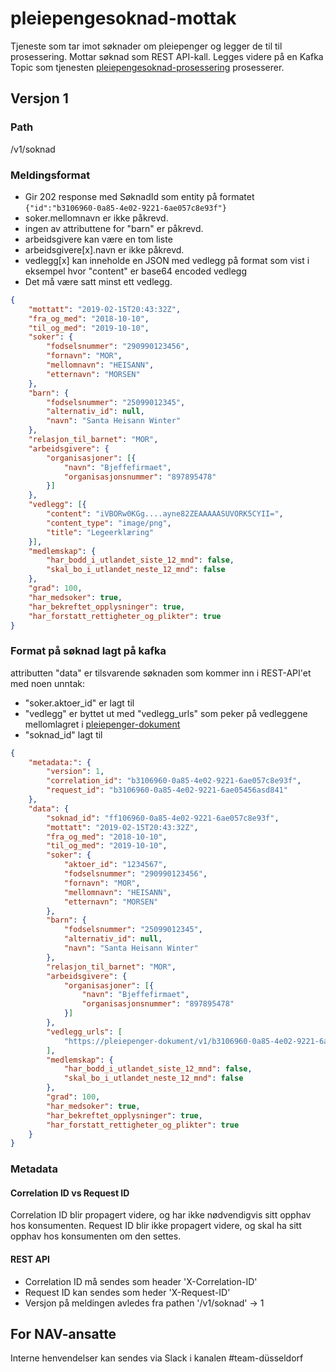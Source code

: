 # pleiepengesoknad-mottak

Tjeneste som tar imot søknader om pleiepenger og legger de til til prosessering.
Mottar søknad som REST API-kall. Legges videre på en Kafka Topic som tjenesten [pleiepengesoknad-prosessering](https://github.com/navikt/pleiepengesoknad-prosessering) prosesserer.

## Versjon 1
### Path
/v1/soknad

### Meldingsformat
- Gir 202 response med SøknadId som entity på formatet ```{"id":"b3106960-0a85-4e02-9221-6ae057c8e93f"}```
- soker.mellomnavn er ikke påkrevd.
- ingen av attributtene for "barn" er påkrevd.
- arbeidsgivere kan være en tom liste
- arbeidsgivere[x].navn er ikke påkrevd.
- vedlegg[x] kan inneholde en JSON med vedlegg på format som vist i eksempel hvor "content" er base64 encoded vedlegg
- Det må være satt minst ett vedlegg.

```json
{
	"mottatt": "2019-02-15T20:43:32Z",
	"fra_og_med": "2018-10-10",
	"til_og_med": "2019-10-10",
	"soker": {
		"fodselsnummer": "290990123456",
		"fornavn": "MOR",
		"mellomnavn": "HEISANN",
		"etternavn": "MORSEN"
	},
	"barn": {
		"fodselsnummer": "25099012345",
		"alternativ_id": null,
		"navn": "Santa Heisann Winter"
	},
	"relasjon_til_barnet": "MOR",
	"arbeidsgivere": {
		"organisasjoner": [{
			"navn": "Bjeffefirmaet",
			"organisasjonsnummer": "897895478"
		}]
	},
	"vedlegg": [{
		"content": "iVBORw0KGg....ayne82ZEAAAAASUVORK5CYII=",
		"content_type": "image/png",
		"title": "Legeerklæring"
	}],
	"medlemskap": {
		"har_bodd_i_utlandet_siste_12_mnd": false,
		"skal_bo_i_utlandet_neste_12_mnd": false
	},
	"grad": 100,
	"har_medsoker": true,
	"har_bekreftet_opplysninger": true,
	"har_forstatt_rettigheter_og_plikter": true
}
```

### Format på søknad lagt på kafka
attributten "data" er tilsvarende søknaden som kommer inn i REST-API'et med noen unntak:
- "soker.aktoer_id" er lagt til
- "vedlegg" er byttet ut med "vedlegg_urls" som peker på vedleggene mellomlagret i [pleiepenger-dokument](https://github.com/navikt/pleiepenger-dokument)
- "soknad_id" lagt til

```json
{
	"metadata:": {
		"version": 1,
		"correlation_id": "b3106960-0a85-4e02-9221-6ae057c8e93f",
		"request_id": "b3106960-0a85-4e02-9221-6ae05456asd841"
	},
	"data": {
		"soknad_id": "ff106960-0a85-4e02-9221-6ae057c8e93f",
		"mottatt": "2019-02-15T20:43:32Z",
		"fra_og_med": "2018-10-10",
		"til_og_med": "2019-10-10",
		"soker": {
			"aktoer_id": "1234567",
			"fodselsnummer": "290990123456",
			"fornavn": "MOR",
			"mellomnavn": "HEISANN",
			"etternavn": "MORSEN"
		},
		"barn": {
			"fodselsnummer": "25099012345",
			"alternativ_id": null,
			"navn": "Santa Heisann Winter"
		},
		"relasjon_til_barnet": "MOR",
		"arbeidsgivere": {
			"organisasjoner": [{
				"navn": "Bjeffefirmaet",
				"organisasjonsnummer": "897895478"
			}]
		},
		"vedlegg_urls": [
			"https://pleiepenger-dokument/v1/b3106960-0a85-4e02-9221-6ae05456asd888"
		],
		"medlemskap": {
			"har_bodd_i_utlandet_siste_12_mnd": false,
			"skal_bo_i_utlandet_neste_12_mnd": false
		},
		"grad": 100,
		"har_medsoker": true,
		"har_bekreftet_opplysninger": true,
		"har_forstatt_rettigheter_og_plikter": true
	}
}
```

### Metadata
#### Correlation ID vs Request ID
Correlation ID blir propagert videre, og har ikke nødvendigvis sitt opphav hos konsumenten.
Request ID blir ikke propagert videre, og skal ha sitt opphav hos konsumenten om den settes.

#### REST API
- Correlation ID må sendes som header 'X-Correlation-ID'
- Request ID kan sendes som heder 'X-Request-ID'
- Versjon på meldingen avledes fra pathen '/v1/soknad' -> 1

## For NAV-ansatte
Interne henvendelser kan sendes via Slack i kanalen #team-düsseldorf

